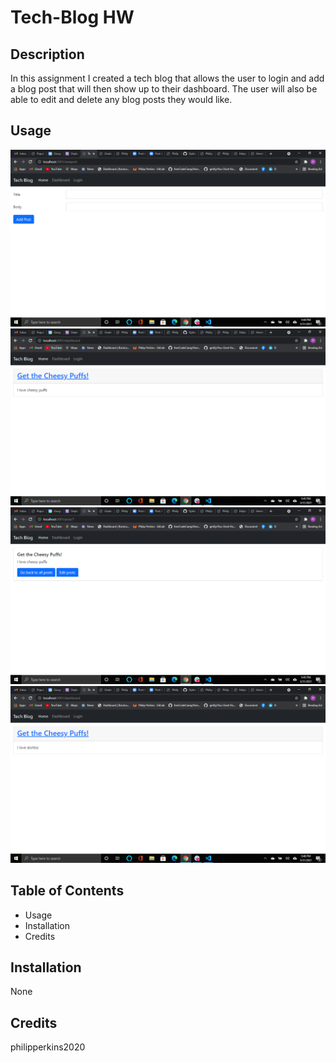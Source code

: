 # Tech-Blog HW

## Description 

In this assignment I created a tech blog that allows the user to login and add a  blog post that will then show up to their dashboard. The user will also be able to edit and delete any blog posts they would like.

## Usage

![Tech-blog](public/assets/Screenshot(227).png)
![Tech-blog](public/assets/Screenshot(228).png)
![Tech-blog](public/assets/Screenshot(229).png)
![Tech-blog](public/assets/Screenshot(230).png)




## Table of Contents 

* Usage
* Installation
* Credits


## Installation

None



## Credits

philipperkins2020